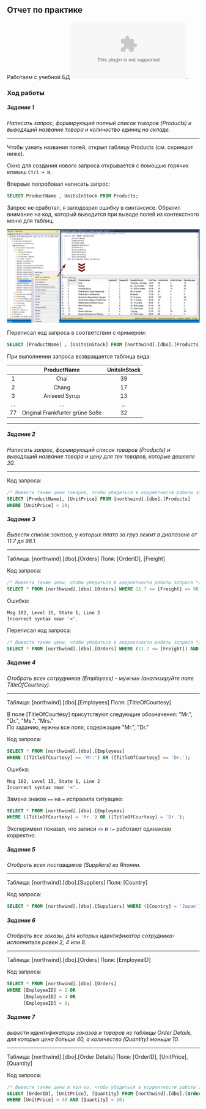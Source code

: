 ## Отчет по практике

Работаем с учебной БД ![Northwind](../northwind.zip).

### Ход работы

##### Задание 1

*Написать запрос, формирующий полный список товаров (Products) и выводящий название товара и количество единиц на складе.*

---

Чтобы узнать названия полей, открыл таблицу Products (см. скриншот ниже).

Окно для создания нового запроса открывается с помощью горячих клавиш `Ctrl + N`.

Впервые попробовал написать запрос:
```sql
SELECT ProductName , UnitsInStock FROM Products;
```

Запрос не сработал, я заподозрил ошибку в синтаксисе. Обратил внимание на код, который выводится при выводе полей из контекстного меню для таблиц.

<img src="syntax_analyzing1.png" width=700 />

Переписал код запроса в соответствии с примером:
```sql
SELECT [ProductName] , [UnitsInStock] FROM [northwind].[dbo].[Products];
```

При выполнении запроса возвращается таблица вида:

||ProductName|UnitsInStock|
|:---:|:---:|:---:|
|1|Chai|	39|
|2|Chang|	17|
|3|Aniseed Syrup|	13|
|...|...|...|
|77|Original Frankfurter grüne Soße|	32|

---

##### Задание 2

*Написать запрос, формирующий список товаров (Products) и выводящий название товара и цену для тех товаров, которые дешевле 20.*

---

Код запроса:
```sql
/* Вывести также цены товаров, чтобы убедиться в корректности работы запроса */
SELECT [ProductName], [UnitPrice] FROM [northwind].[dbo].[Products]
WHERE [UnitPrice] < 20;
```

##### Задание 3

*Вывести список заказов, у которых плата за груз лежит в диапазоне от 11.7 до 98.1.*

---

Таблица: [northwind].[dbo].[Orders]
Поля: [OrderID], [Freight]

Код запроса:
```sql
/* Вывести также цены, чтобы убедиться в корректности работы запроса */
SELECT * FROM [northwind].[dbo].[Orders] WHERE 11.7 <= [Freight] <= 98.1;
```

Ошибка:
```
Msg 102, Level 15, State 1, Line 2
Incorrect syntax near '<'.
```

Переписал код запроса:
```sql
/* Вывести также цены, чтобы убедиться в корректности работы запроса */
SELECT * FROM [northwind].[dbo].[Orders] WHERE (11.7 <= [Freight]) AND ([Freight] <= 98.1);
```

##### Задание 4

*Отобрать всех сотрудников (Employees) - мужчин (анализируйте поле TitleOfCourtesy).*

---

Таблица: [northwind].[dbo].[Employees]
Поля: [TitleOfCourtesy]

В поле [TitleOfCourtesy] присутствуют следующие обозначения: "Mr.", "Dr.", "Ms.", "Mrs."     
По заданию, нужны все поля, содержащие "Mr.", "Dr."

Код запроса:
```sql
SELECT * FROM [northwind].[dbo].[Employees]
WHERE ([TitleOfCourtesy] == 'Mr.') OR ([TitleOfCourtesy] == 'Dr.');
```

Ошибка:
```
Msg 102, Level 15, State 1, Line 2
Incorrect syntax near '<'.
```

Замена знаков `==` на `=` исправила ситуацию:
```sql
SELECT * FROM [northwind].[dbo].[Employees]
WHERE ([TitleOfCourtesy] = 'Mr.') OR ([TitleOfCourtesy] = 'Dr.');
```

Эксперимент показал, что записи `<>` и `!=` работают одинаково корректно.

##### Задание 5

*Отобрать всех поставщиков (Suppliers) из Японии.*

---

Таблица: [northwind].[dbo].[Suppliers]
Поля: [Country]

Код запроса:
```sql
SELECT * FROM [northwind].[dbo].[Suppliers] WHERE ([Country] = 'Japan');
```

##### Задание 6

*Отобрать все заказы, для которых идентификатор сотрудника-исполнителя равен 2, 4 или 8.*

---

Таблица: [northwind].[dbo].[Orders]
Поля: [EmployeeID]

Код запроса:
```sql
SELECT * FROM [northwind].[dbo].[Orders]
WHERE [EmployeeID] = 2 OR
      [EmployeeID] = 4 OR
      [EmployeeID] = 8;
```

##### Задание 7

*вывести идентификаторы заказов и товаров из таблицы Order Details, для которых цена больше 40, а количество (Quantity) меньше 10.*

---

Таблица: [northwind].[dbo].[Order Details]
Поля: [OrderID], [UnitPrice], [Quantity]

Код запроса:
```sql
/* Вывести также цены и кол-во, чтобы убедиться в корректности работы запроса */
SELECT [OrderID], [UnitPrice], [Quantity] FROM [northwind].[dbo].[Order Details]
WHERE [UnitPrice] > 40 AND [Quantity] < 10;
```
